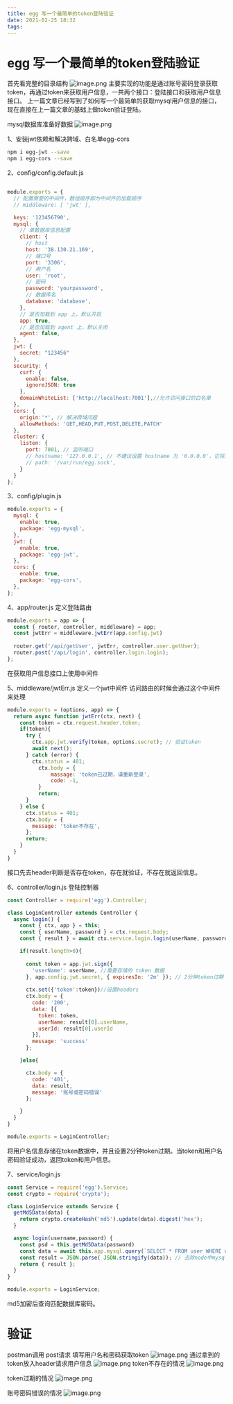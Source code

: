 ```yaml
---
title: egg 写一个最简单的token登陆验证
date: 2021-02-25 18:32
tags:
---
```


# egg 写一个最简单的token登陆验证

首先看完整的目录结构
![image.png](https://vanterc.oss-cn-beijing.aliyuncs.com/blog/egg1.png)
主要实现的功能是通过账号密码登录获取token，再通过token来获取用户信息，一共两个接口：登陆接口和获取用户信息接口。
上一篇文章已经写到了如何写一个最简单的获取mysql用户信息的接口，现在直接在上一篇文章的基础上做token验证登陆。


mysql数据库准备好数据
![image.png](https://vanterc.oss-cn-beijing.aliyuncs.com/blog/egg2.png)




1、安装jwt依赖和解决跨域、白名单egg-cors
```bash
npm i egg-jwt --save
npm i egg-cors --save
```
2、config/config.default.js
```javascript

module.exports = {
  // 配置需要的中间件，数组顺序即为中间件的加载顺序
  // middleware: [ 'jwt' ],

  keys: '123456790',
  mysql: {
    // 单数据库信息配置
    client: {
      // host
      host: '38.130.21.169',
      // 端口号
      port: '3306',
      // 用户名
      user: 'root',
      // 密码
      password: 'yourpassword',
      // 数据库名
      database: 'database',
    },
    // 是否加载到 app 上，默认开启
    app: true,
    // 是否加载到 agent 上，默认关闭
    agent: false,
  },
  jwt: {
    secret: "123456"
  },
  security: {
    csrf: {
      enable: false,
      ignoreJSON: true
    },
    domainWhiteList: ['http://localhost:7001'],//允许访问接口的白名单
  },
  cors: {
    origin:'*', // 解决跨域问题
    allowMethods: 'GET,HEAD,PUT,POST,DELETE,PATCH'
  },
  cluster: {
    listen: {
      port: 7001, // 监听端口
      // hostname: '127.0.0.1', // 不建议设置 hostname 为 '0.0.0.0'，它将允许来自外部网络和来源的连接，请在知晓风险的情况下使用
      // path: '/var/run/egg.sock',
    }
  }
};
```
3、config/plugin.js
```javascript
module.exports = {
  mysql: {
    enable: true,
    package: 'egg-mysql',
  },
  jwt: {
    enable: true,
    package: 'egg-jwt',
  },
  cors: {
    enable: true,
    package: 'egg-cors',
  },
};
```
4、app/router.js 定义登陆路由
```javascript
module.exports = app => {
  const { router, controller, middleware} = app;
  const jwtErr = middleware.jwtErr(app.config.jwt)
  
  router.get('/api/getUser', jwtErr, controller.user.getUser);
  router.post('/api/login', controller.login.login);
};
```
在获取用户信息接口上使用中间件


5、middleware/jwtErr.js 定义一个jwt中间件 访问路由的时候会通过这个中间件来处理
```javascript
module.exports = (options, app) => {
  return async function jwtErr(ctx, next) {
    const token = ctx.request.header.token;
    if(token){
      try {
        ctx.app.jwt.verify(token, options.secret); // 验证token 
        await next();
      } catch (error) {
        ctx.status = 401;
          ctx.body = {
              massage: 'token已过期，请重新登录',
              code: -1,
          }
          return;
      }
    } else {
      ctx.status = 401;
      ctx.body = {
        message: 'token不存在',
      };
      return;
    }
  }
}
```
接口先去header判断是否存在token，存在就验证，不存在就返回信息。


6、controller/login.js 登陆控制器 
```javascript
const Controller = require('egg').Controller;

class LoginController extends Controller {
  async login() {
    const { ctx, app } = this;
    const { userName, password } = ctx.request.body;
    const { result } = await ctx.service.login.login(userName, password);

    if(result.length>0){
      
      const token = app.jwt.sign({
        'userName': userName, //需要存储的 token 数据
      }, app.config.jwt.secret, { expiresIn: '2m' }); // 2分钟token过期
      
      ctx.set({'token':token})//设置headers
      ctx.body = {
        code: '200',
        data: [{
          token: token,
          userName: result[0].userName,
          userId: result[0].userId
        }],
        message: 'success'
      };

    }else{

      ctx.body = {
        code: '401',
        data: result,
        message: '账号或密码错误'
      };

    }
  }
}

module.exports = LoginController;
```
将用户名信息存储在token数据中，并且设置2分钟token过期。当token和用户名密码验证成功，返回token和用户信息。


7、service/login.js 
```javascript
const Service = require('egg').Service;
const crypto = require('crypto');

class LoginService extends Service {
  getMd5Data(data) {
    return crypto.createHash('md5').update(data).digest('hex');
  }

  async login(username,password) {
    const psd = this.getMd5Data(password)
    const data = await this.app.mysql.query(`SELECT * FROM user WHERE userName='${username}' and password='${psd}'`);
    const result = JSON.parse( JSON.stringify(data)); // 去除node中mysql查询数据产生的RowDataPacket
    return { result };
  }
}

module.exports = LoginService;
```
md5加密后查询匹配数据库密码。
# 验证
postman调用 post请求 填写用户名和密码获取token
![image.png](https://vanterc.oss-cn-beijing.aliyuncs.com/blog/egg3.png)
通过拿到的token放入header请求用户信息
![image.png](https://vanterc.oss-cn-beijing.aliyuncs.com/blog/egg4.png)
token不存在的情况
![image.png](https://vanterc.oss-cn-beijing.aliyuncs.com/blog/egg5.png)


token过期的情况
![image.png](https://vanterc.oss-cn-beijing.aliyuncs.com/blog/egg6.png)


账号密码错误的情况
![image.png](https://vanterc.oss-cn-beijing.aliyuncs.com/blog/egg7.png)
